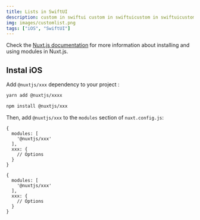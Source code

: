 ```yaml
---
title: Lists in SwiftUI
description: custom in swiftui custom in swiftuicustom in swiftuicustom in swiftuicustom
img: images/customlist.png
tags: ["iOS", "SwiftUI"]
---
```


Check the [Nuxt.js documentation](https://nuxtjs.org/guides/configuration-glossary/configuration-modules) for more information about installing and using modules in Nuxt.js.

## Instal iOS

Add `@nuxtjs/xxx` dependency to your project :

<code-group>
  <code-block label="Yarn" active>

```bash
yarn add @nuxtjs/xxxx
```

  </code-block>
  <code-block label="NPM">

```bash
npm install @nuxtjs/xxx
```

  </code-block>
</code-group>

Then, add `@nuxtjs/xxx` to the `modules` section of `nuxt.config.js`:

```js[nuxt.config.js]
{
  modules: [
    '@nuxtjs/xxx'
  ],
  xxx: {
    // Options
  }
}
```

```js[nuxt.config.js]
{
  modules: [
    '@nuxtjs/xxx'
  ],
  xxx: {
    // Options
  }
}
```
